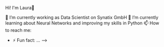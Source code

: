 Hi! I'm Laura👋

🔭 I’m currently working as Data Scientist on Synatix GmbH
🌱 I’m currently learning about Neural Networks and improving my skills in Python
📫 How to reach me: 
  
- ⚡ Fun fact: ...
-->
